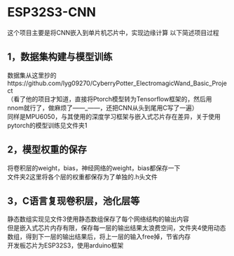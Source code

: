 # ESP32S3-CNN
这个项目主要是将CNN嵌入到单片机芯片中，实现边缘计算
以下简述项目过程
## 1，数据集构建与模型训练
  数据集从这里抄的https://github.com/lyg09270/CyberryPotter_ElectromagicWand_Basic_Project  
  （看了他的项目才知道，直接将Ptorch模型转为Tensorflow框架的，然后用nnom就行了，做麻烦了——_——，还把CNN从头到尾用C写了一遍）  
  同样是MPU6050，与其使用的深度学习框架与嵌入式芯片存在差异，关于使用pytorch的模型训练见文件夹1

## 2，模型权重的保存
  将卷积层的weight，bias，神经网络的weight，bias都保存一下  
  文件夹2这里将各个层的权重都保存为了单独的.h头文件


## 3，C语言复现卷积层，池化层等  
静态数组实现见文件3使用静态数组保存了每个网络结构的输出内容  
但是嵌入式芯片内存有限，保存每一层的输出结果太浪费空间，文件夹4使用动态数组，得到下一层的输出结果后，将上一层的输入free掉，节省内存  
开发板芯片为ESP32S3，使用arduino框架
